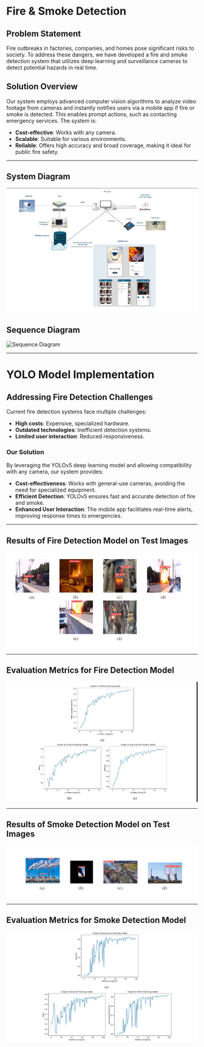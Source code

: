 # Fire & Smoke Detection

## Problem Statement
Fire outbreaks in factories, companies, and homes pose significant risks to society. To address these dangers, we have developed a fire and smoke detection system that utilizes deep learning and surveillance cameras to detect potential hazards in real time.

## Solution Overview
Our system employs advanced computer vision algorithms to analyze video footage from cameras and instantly notifies users via a mobile app if fire or smoke is detected. This enables prompt actions, such as contacting emergency services. The system is:
- **Cost-effective**: Works with any camera.
- **Scalable**: Suitable for various environments.
- **Reliable**: Offers high accuracy and broad coverage, making it ideal for public fire safety.

---

## System Diagram
![System Diagram](https://github.com/Mkhalifa1/Fire-and-Smoke-Detection/blob/main/Resources/1.jpg)

## Sequence Diagram
![Sequence Diagram](https://github.com/Mkhalifa1/Fire-and-Smoke-Detection/blob/main/Resources/2.jpg)

---

# YOLO Model Implementation

## Addressing Fire Detection Challenges
Current fire detection systems face multiple challenges:
- **High costs**: Expensive, specialized hardware.
- **Outdated technologies**: Inefficient detection systems.
- **Limited user interaction**: Reduced responsiveness.

### Our Solution
By leveraging the YOLOv5 deep learning model and allowing compatibility with any camera, our system provides:
- **Cost-effectiveness**: Works with general-use cameras, avoiding the need for specialized equipment.
- **Efficient Detection**: YOLOv5 ensures fast and accurate detection of fire and smoke.
- **Enhanced User Interaction**: The mobile app facilitates real-time alerts, improving response times to emergencies.

---

## Results of Fire Detection Model on Test Images
![Fire Detection Results](https://github.com/Mkhalifa1/Fire-and-Smoke-Detection/blob/main/Resources/3.jpg)

---

## Evaluation Metrics for Fire Detection Model
![Evaluation Metrics](https://github.com/Mkhalifa1/Fire-and-Smoke-Detection/blob/main/Resources/4.jpg)

---
## Results of Smoke Detection Model on Test Images
![Fire Detection Results](https://github.com/Mkhalifa1/Fire-and-Smoke-Detection/blob/main/Resources/5.jpg)

---

## Evaluation Metrics for Smoke Detection Model
![Evaluation Metrics](https://github.com/Mkhalifa1/Fire-and-Smoke-Detection/blob/main/Resources/6.jpg)

